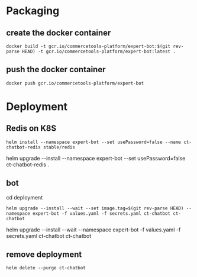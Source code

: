 # Packaging

## create the docker container

```
docker build -t gcr.io/commercetools-platform/expert-bot:$(git rev-parse HEAD) -t gcr.io/commercetools-platform/expert-bot:latest .
```

## push the docker container

```
docker push gcr.io/commercetools-platform/expert-bot
```

# Deployment

## Redis on K8S

```
helm install --namespace expert-bot --set usePassword=false --name ct-chatbot-redis stable/redis
```

helm upgrade --install --namespace expert-bot --set usePassword=false ct-chatbot-redis .

## bot
cd deployment

```
helm upgrade --install --wait --set image.tag=$(git rev-parse HEAD) --namespace expert-bot -f values.yaml -f secrets.yaml ct-chatbot ct-chatbot
```

helm upgrade --install --wait --namespace expert-bot -f values.yaml -f secrets.yaml ct-chatbot ct-chatbot


## remove deployment
```
helm delete --purge ct-chatbot
```
